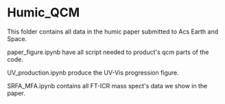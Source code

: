 # Humic_QCM

This folder contains all data in the humic paper submitted to Acs Earth and Space. 

paper_figure.ipynb have all script needed to product's qcm parts of the code. 

UV_production.ipynb produce the UV-Vis progression figure. 

SRFA_MFA.ipynb contains all FT-ICR mass spect's data we show in the paper.
